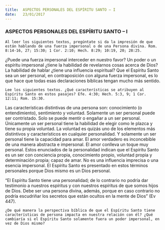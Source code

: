 ```yaml
---
title:  ASPECTOS PERSONALES DEL ESPÍRITU SANTO – I
date:   23/01/2017
---
```


### ASPECTOS PERSONALES DEL ESPÍRITU SANTO – I

`Al leer los siguientes textos, pregúntate si da la impresión de que están hablando de una fuerza impersonal o de una Persona divina. Rom. 8:14-16, 27; 15:30; 1 Cor. 2:10; Hech. 8:29; 10:19, 20; 28:25.`
 
¿Puede una fuerza impersonal interceder en nuestro favor? Un poder o un espíritu impersonal ¿tiene la habilidad de revelarnos cosas acerca de Dios? La habilidad de hablar ¿tiene una influencia espiritual? Que el Espíritu Santo sea un ser personal, en contraposición con alguna fuerza impersonal, es lo que hace que todas esas declaraciones bíblicas tengan mucho más sentido.

`Lee los siguientes textos. ¿Qué características se atribuyen al Espíritu Santo en estos pasajes? Efe. 4:30; Hech. 5:3, 9; 1 Cor. 12:11; Rom. 15:30.`
 
Las características distintivas de una persona son: conocimiento (o entendimiento), sentimiento y voluntad. Solamente un ser personal puede ser contristado. Solo se puede mentir o engañar a un ser personal. Únicamente un ser personal tiene la habilidad de elegir como le plazca y tiene su propia voluntad. La voluntad es quizás uno de los elementos más distintivos y característicos en cualquier personalidad. Y solamente un ser personal tiene la capacidad para amar. El amor verdadero es inconcebible de una manera abstracta e impersonal. El amor conlleva un toque muy personal. Estos enunciados de la personalidad indican que el Espíritu Santo es un ser con conciencia propia, conocimiento propio, voluntad propia y determinación propia; capaz de amar. No es una influencia imprecisa o una esencia impersonal. El Espíritu Santo es presentado en estos términos personales porque Dios mismo es un Dios personal.

“El Espíritu Santo tiene una personalidad; de lo contrario no podría dar testimonio a nuestros espíritus y con nuestros espíritus de que somos hijos de Dios. Debe ser una persona divina, además, porque en caso contrario no podría escudriñar los secretos que están ocultos en la mente de Dios” (Ev 447).

`¿De qué manera la perspectiva bíblica de que el Espíritu Santo tiene características de persona impacta en nuestra relación con él? ¿Qué cambiaría si el Espíritu Santo solamente fuera un poder impersonal, en vez de Dios mismo?`